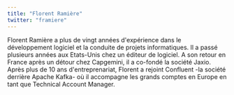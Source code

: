 ```yaml
---
title: "Florent Ramière"
twitter: "framiere"
---
```


Florent Ramière a plus de vingt années d'expérience dans le
développement logiciel et la conduite de projets informatiques. Il a
passé plusieurs années aux Etats-Unis chez un éditeur de logiciel. A son
retour en France après un détour chez Capgemini, il a co-fondé la
société Jaxio. Après plus de 10 ans d'entreprenariat, Florent a rejoint
Confluent -la société derrière Apache Kafka- où il accompagne les grands
comptes en Europe en tant que Technical Account Manager.
